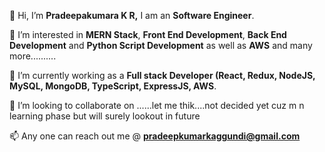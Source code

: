 👋 Hi, I’m **Pradeepakumara K R,** I am an **Software Engineer**.

👀 I’m interested in **MERN Stack**, **Front End Development**, **Back End Development** and **Python Script Development** as well as **AWS** and many more..........

🌱 I’m currently working as a **Full stack Developer (React, Redux, NodeJS, MySQL, MongoDB, TypeScript, ExpressJS, AWS**.

💞️ I’m looking to collaborate on ......let me thik....not decided yet cuz m n learning phase but will surely lookout in future

📫 Any one can reach out me @ **pradeepkumarkaggundi@gmail.com**

